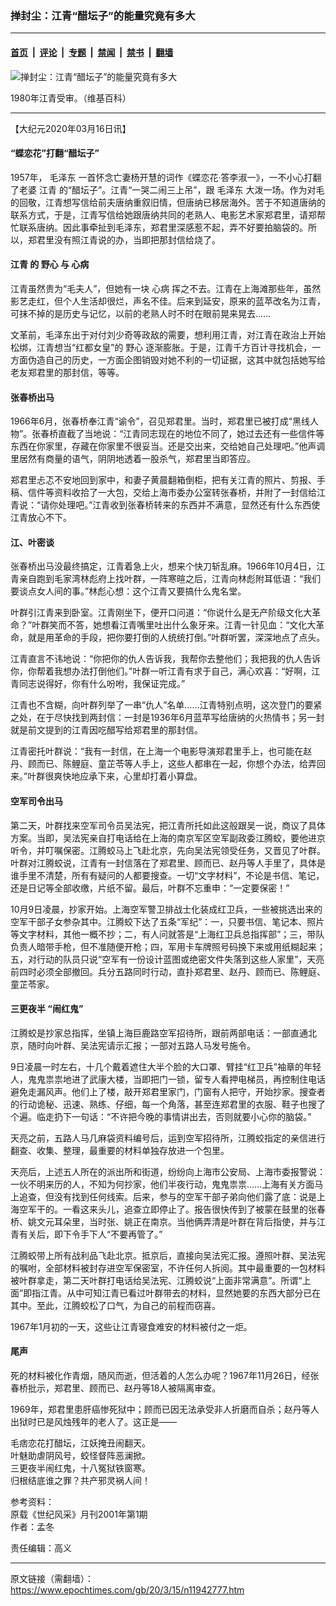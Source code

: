 ### 掸封尘：江青“醋坛子”的能量究竟有多大

---

#### [首页](../../../..?n11942777) &nbsp;|&nbsp; [评论](../../../../../epoch-comment?n11942777) &nbsp;|&nbsp; [专题](../../../../../epoch-special?n11942777) &nbsp;|&nbsp; [禁闻](../../../../../epoch-news?n11942777) &nbsp;|&nbsp; [禁书](../../../../../books?n11942777) &nbsp;|&nbsp; [翻墙](https://github.com/gfw-breaker/nogfw/blob/master/README.md?n11942777)


<div><img alt="掸封尘：江青“醋坛子”的能量究竟有多大" class="attachment-djy_600_400 size-djy_600_400 wp-post-image" src="https://i.epochtimes.com/assets/uploads/2020/03/Jiang_Qing_at_trial.jpg"/>
<div class="caption">
 <p>
  1980年江青受审。（维基百科）
 </p>
</div></div><hr/><div class="post_content" id="artbody" itemprop="articleBody">
 <!-- article content begin -->
 <p>
  【大纪元2020年03月16日讯】
 </p>
 <h4>
  “蝶恋花”打翻“醋坛子”
 </h4>
 <p>
  1957年，
  <ok href="https://www.epochtimes.com/gb/tag/%E6%AF%9B%E6%B3%BD%E4%B8%9C.html">
   毛泽东
  </ok>
  一首怀念亡妻杨开慧的词作《蝶恋花·答李淑一》，一不小心打翻了老婆
  <ok href="https://www.epochtimes.com/gb/tag/%E6%B1%9F%E9%9D%92.html">
   江青
  </ok>
  的“醋坛子”。江青“一哭二闹三上吊”，跟
  <ok href="https://www.epochtimes.com/gb/tag/%E6%AF%9B%E6%B3%BD%E4%B8%9C.html">
   毛泽东
  </ok>
  大泼一场。作为对毛的回敬，江青想写信给前夫唐纳重叙旧情，但唐纳已移居海外。苦于不知道唐纳的联系方式，于是，江青写信给她跟唐纳共同的老熟人、电影艺术家郑君里，请郑帮忙联系唐纳。因此事牵扯到毛泽东，郑君里深感惹不起，弄不好要拍脑袋的。所以，郑君里没有照江青说的办，当即把那封信给烧了。
 </p>
 <h4>
  <ok href="https://www.epochtimes.com/gb/tag/%E6%B1%9F%E9%9D%92.html">
   江青
  </ok>
  的
  <ok href="https://www.epochtimes.com/gb/tag/%E9%87%8E%E5%BF%83.html">
   野心
  </ok>
  与
  <ok href="https://www.epochtimes.com/gb/tag/%E5%BF%83%E7%97%85.html">
   心病
  </ok>
 </h4>
 <p>
  江青虽然贵为“毛夫人”，但她有一块
  <ok href="https://www.epochtimes.com/gb/tag/%E5%BF%83%E7%97%85.html">
   心病
  </ok>
  挥之不去。江青在上海滩那些年，虽然影艺走红，但个人生活却很烂，声名不佳。后来到延安，原来的蓝苹改名为江青，可抹不掉的是历史与记忆，以前的老熟人时不时在眼前晃来晃去……
 </p>
 <p>
  文革前，毛泽东出于对付刘少奇等政敌的需要，想利用江青，对江青在政治上开始松绑，江青想当“红都女皇”的
  <ok href="https://www.epochtimes.com/gb/tag/%E9%87%8E%E5%BF%83.html">
   野心
  </ok>
  逐渐膨胀。于是，江青千方百计寻找机会，一方面伪造自己的历史，一方面企图销毁对她不利的一切证据，这其中就包括她写给老友郑君里的那封信，等等。
 </p>
 <h4>
  张春桥出马
 </h4>
 <p>
  1966年6月，张春桥奉江青“谕令”，召见郑君里。当时，郑君里已被打成“黑线人物”。张春桥直截了当地说：“江青同志现在的地位不同了，她过去还有一些信件等东西在你家里，存藏在你家里不很妥当。还是交出来，交给她自己处理吧。”他声调里居然有商量的语气，阴阴地透着一股杀气，郑君里当即答应。
 </p>
 <p>
  郑君里忐忑不安地回到家中，和妻子黄晨翻箱倒柜，把有关江青的照片、剪报、手稿、信件等资料收拾了一大包，交给上海市委办公室转张春桥，并附了一封信给江青说：“请你处理吧。”江青收到张春桥转来的东西并不满意，显然还有什么东西使江青放心不下。
 </p>
 <h4>
  江、叶密谈
 </h4>
 <p>
  张春桥出马没最终搞定，江青着急上火，想来个快刀斩乱麻。1966年10月4日，江青亲自跑到毛家湾林彪府上找叶群，一阵寒暄之后，江青向林彪附耳低语：“我们要谈点女人间的事。”林彪心想：这个江青又要搞什么鬼名堂。
 </p>
 <p>
  叶群引江青来到卧室。江青刚坐下，便开口问道：“你说什么是无产阶级文化大革命？”叶群笑而不答，她想看江青嘴里吐出什么象牙来。江青一针见血：“文化大革命，就是用革命的手段，把你要打倒的人统统打倒。”叶群听罢，深深地点了点头。
 </p>
 <p>
  江青直言不讳地说：“你把你的仇人告诉我，我帮你去整他们；我把我的仇人告诉你，你帮着我想办法打倒他们。”叶群一听江青有求于自己，满心欢喜：“好啊，江青同志说得好，你有什么吩咐，我保证完成。”
 </p>
 <p>
  江青也不含糊，向叶群列举了一串“仇人”名单……江青特别点明，这次登门的要紧之处，在于尽快找到两封信：一封是1936年6月蓝苹写给唐纳的火热情书；另一封就是前文提到的江青因吃醋写给郑君里的那封信。
 </p>
 <p>
  江青密托叶群说：“我有一封信，在上海一个电影导演郑君里手上，也可能在赵丹、顾而已、陈鲤庭、童芷苓等人手上，这些人都串在一起，你想个办法，给弄回来。”叶群很爽快地应承下来，心里却打着小算盘。
 </p>
 <h4>
  空军司令出马
 </h4>
 <p>
  第二天，叶群找来空军司令员吴法宪，把江青所托如此这般跟吴一说，商议了具体方案。当即，吴法宪亲自打电话给在上海的南京军区空军副政委江腾蛟，要他进京听令，并叮嘱保密。江腾蛟马上飞赴北京，先向吴法宪领受任务，又晋见了叶群。叶群对江腾蛟说，江青有一封信落在了郑君里、顾而已、赵丹等人手里了，具体是谁手里不清楚，所有有疑问的人都要搜查。一切“文字材料”，不论是书信、笔记，还是日记等全部收缴，片纸不留。最后，叶群不忘重申：“一定要保密！”
 </p>
 <p>
  10月9日凌晨，抄家开始。上海空军警卫排战士化装成红卫兵，一些被挑选出来的空军干部子女参杂其中。江腾蛟下达了五条“军纪”：一，只要书信、笔记本、照片等文字材料，其他一概不抄；二，有人问就答是“上海红卫兵总指挥部”；三，带队负责人暗带手枪，但不准随便开枪；四，军用卡车牌照号码换下来或用纸糊起来；五，对行动的队员只说“空军有一份设计蓝图或绝密文件失落到这些人家里”，天亮前四时必须全部撤回。兵分五路同时行动，直扑郑君里、赵丹、顾而已、陈鲤庭、童芷苓家。
 </p>
 <h4>
  三更夜半 “闹红鬼”
 </h4>
 <p>
  江腾蛟是抄家总指挥，坐镇上海巨鹿路空军招待所，跟前两部电话：一部直通北京，随时向叶群、吴法宪请示汇报；一部对五路人马发号施令。
 </p>
 <p>
  9日凌晨一时左右，十几个戴着遮住大半个脸的大口罩、臂挂“红卫兵”袖章的年轻人，鬼鬼祟祟地进了武康大楼，当即把门一锁，留专人看押电梯员，再控制住电话避免走漏风声。他们上了楼，敲开郑君里家门，门窗有人把守，开始抄家。搜查者的行动诡秘、迅速、熟练、仔细，每一个角落，甚至连郑君里的衣服、鞋子也搜了个遍。临走扔下一句话：“不许把今晚的事情讲出去，否则就要小心你的脑袋。”
 </p>
 <p>
  天亮之前，五路人马几麻袋资料编号后，运到空军招待所，江腾蛟指定的亲信进行翻查、收集、整理，最重要的材料单独存放进一个包里。
 </p>
 <p>
  天亮后，上述五人所在的派出所和街道，纷纷向上海市公安局、上海市委报警说：一伙不明来历的人，不知为何抄家，他们半夜行动，鬼鬼祟祟……上海有关方面马上追查，但没有找到任何线索。后来，参与的空军干部子弟向他们露了底：说是上海空军干的。一看这来头儿，追查立即停止了。报告很快传到了被蒙在鼓里的张春桥、姚文元耳朵里，当时张、姚正在南京。当他俩弄清是叶群在背后指使，并与江青有关后，即下令手下人“不要再管了。”
 </p>
 <p>
  江腾蛟带上所有战利品飞赴北京。抵京后，直接向吴法宪汇报。遵照叶群、吴法宪的嘱咐，全部材料被封存进空军保密室，不许任何人拆阅。其中最重要的一包材料被叶群拿走，第二天叶群打电话给吴法宪、江腾蛟说“上面非常满意”。所谓“上面”即指江青。从中可知江青已看过叶群带去的材料，显然她要的东西大部分已在其中。至此，江腾蛟松了口气，为自己的前程而窃喜。
 </p>
 <p>
  1967年1月初的一天，这些让江青寝食难安的材料被付之一炬。
 </p>
 <h4>
  尾声
 </h4>
 <p>
  死的材料被化作青烟，随风而逝，但活着的人怎么办呢？1967年11月26日，经张春桥批示，郑君里、顾而已、赵丹等18人被隔离审查。
 </p>
 <p>
  1969年，郑君里患肝癌惨死狱中；顾而已因无法承受非人折磨而自杀；赵丹等人出狱时已是风烛残年的老人了。这正是——
 </p>
 <p>
  毛痞恋花打醋坛，江妖掩丑闹翻天。
  <br/>
  叶魅助虐阴风号，蛟怪督阵恶澜掀。
  <br/>
  三更夜半闹红鬼，十八冤狱铁窗寒。
  <br/>
  归根结底谁之罪？共产邪灵祸人间！
 </p>
 <p>
  参考资料：
  <br/>
  原载《世纪风采》月刊2001年第1期
  <br/>
  作者：孟冬
 </p>
 <p>
  责任编辑：高义
 </p>
 <!-- article content end -->
 <div id="below_article_ad">
 </div>
</div>


---

原文链接（需翻墙）：https://www.epochtimes.com/gb/20/3/15/n11942777.htm